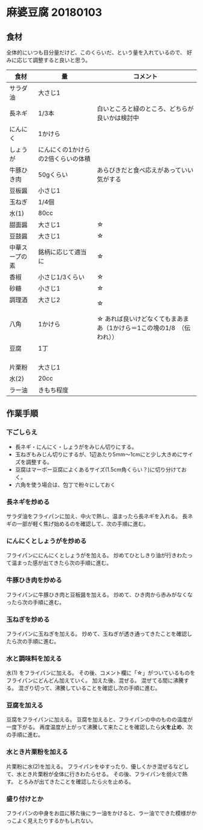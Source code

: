 麻婆豆腐 20180103
===================

食材
------
全体的にいつも目分量だけど、このくらいだ、という量を入れているので、
好みに応じて調整すると良いと思う。

食材           | 量                                 | コメント
---------------|------------------------------------|-----------------------------------------------
サラダ油       | 大さじ1                            |
長ネギ         | 1/3本                              | 白いところと緑のところ、どちらが良いかは検討中
にんにく       | 1かけら                            |
しょうが       | にんにくの1かけらの2倍くらいの体積 |
牛豚ひき肉     | 50gくらい                          | あらびきだと食べ応えがあっていい気がする
豆板醤         | 小さじ1                            |
玉ねぎ         | 1/4個                              |
水(1)          | 80cc                               |
甜面醤         | 大さじ1                            | ☆
豆鼓醤         | 大さじ1                            | ☆
中華スープの素 | 銘柄に応じて適当に                 | ☆
香椒           | 小さじ1/3くらい                    | ☆
砂糖           | 小さじ1                            | ☆
調理酒         | 大さじ2                            | ☆
八角           | 1かけら                            | ☆ あれば良いけどなくてもまあまあ（1かけら＝1この塊の1/8　（伝われ））
豆腐           | 1丁                                |
片栗粉         | 大さじ1                            |
水(2)          | 20cc                               |
ラー油         | きもち程度                         |


作業手順
--------

### 下ごしらえ
- 長ネギ・にんにく・しょうがをみじん切りにする。
- 玉ねぎもみじん切りにするが、1辺あたり5mm～1cmにと少し大きめにサイズを調整する。
- 豆腐はマーボー豆腐によくあるサイズ(1.5cm角くらい？)に切り分けておく。
- 六角を使う場合は、包丁で粉々にしておく

### 長ネギを炒める
サラダ油をフライパンに加え、中火で熱し、温まったら長ネギを入れる。
長ネギの一部が軽く焦げ始めるのを確認して、次の手順に進む。

### にんにくとしょうがを炒める
フライパンににんにくとしょうがを加える。
炒めてひとしきり油が行きわたって温まった感が出てきたら次の手順に進む。

### 牛豚ひき肉を炒める
フライパンに牛豚ひき肉と豆板醤を加える。
炒めて、ひき肉から赤みがなくなったら次の手順に進む。

### 玉ねぎを炒める
フライパンに玉ねぎを加える。
炒めて、玉ねぎが透き通ってきたことを確認したら次の手順に進む。

### 水と調味料を加える
水(1) をフライパンに加える。
その後、コメント欄に「☆」がついているものをフライパンにどんどん加えていく。
加えた後、混ぜる。
混ぜてる間に沸騰する。
混ざり切って、沸騰していることを確認し次の手順に進む。

### 豆腐を加える
豆腐をフライパンに加える。
豆腐を加えると、フライパンの中のものの温度が一度下がる。
再度温度が上がって沸騰して来たことを確認したら**火を止め**、次の手順に進む。

### 水とき片栗粉を加える
片栗粉に水(2)を加える。
フライパンをゆすったり、優しくかき混ぜるなどして、水とき片栗粉が全体に行きわたらせる。
その後、フライパンを弱火で熱す。
とろみが出てきたことを確認したら火を止める。

### 盛り付けとか
フライパンの中身をお皿に移た後にラー油をかけると、ラー油でできた模様がかっこよく見えたりするかもしれない。
